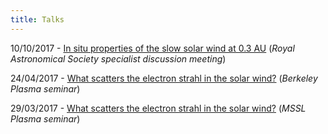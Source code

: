 ```yaml
---
title: Talks
---
```


10/10/2017 - [In situ properties of the slow solar wind at 0.3 AU](talks/171010RASOrbiter.pdf) (*Royal Astronomical Society specialist discussion meeting*)

24/04/2017 - [What scatters the electron strahl in the solar wind?](talks/170424Berkeley.pdf) (*Berkeley Plasma seminar*)

29/03/2017 - [What scatters the electron strahl in the solar wind?](talks/170329MSSL.pdf) (*MSSL Plasma seminar*)
